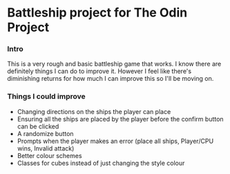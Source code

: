 # Battleship project for The Odin Project

### Intro

This is a very rough and basic battleship game that works. I know there are definitely things I can do to improve it.
However I feel like there's diminishing returns for how much I can improve this so I'll be moving on.

### Things I could improve

- Changing directions on the ships the player can place
- Ensuring all the ships are placed by the player before the confirm button can be clicked
- A randomize button
- Prompts when the player makes an error (place all ships, Player/CPU wins, Invalid attack)
- Better colour schemes
- Classes for cubes instead of just changing the style colour
